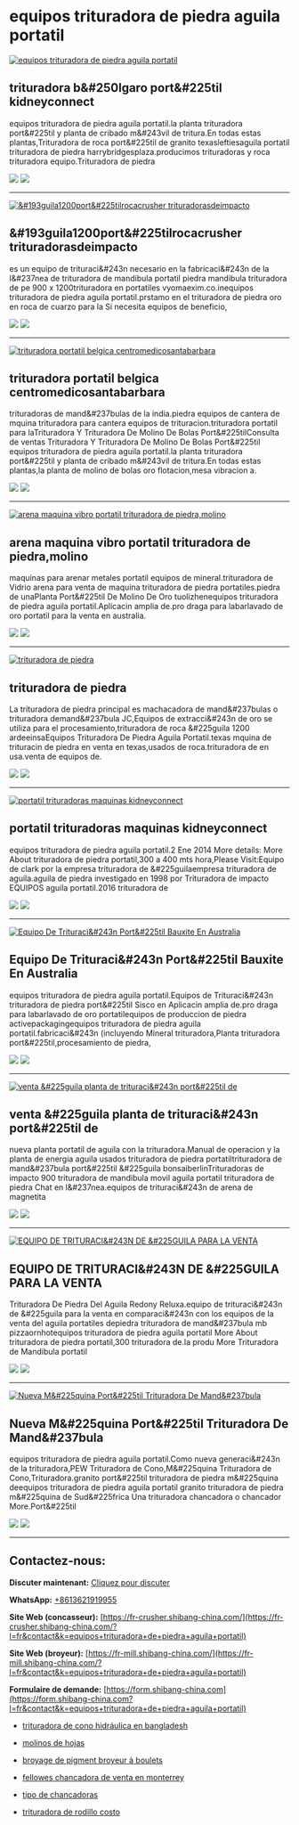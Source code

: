 # equipos trituradora de piedra aguila portatil

<a href="https://swt.shibang-china.com/?l=fr&img&k=equipos+trituradora+de+piedra+aguila+portatil" target="_blank">![equipos trituradora de piedra aguila portatil](http://static.shibang-china.com/all-800x300/562.jpg)</a>

## trituradora b&#250lgaro port&#225til kidneyconnect
equipos trituradora de piedra aguila portatil.la planta trituradora port&#225til y planta de cribado m&#243vil de tritura.En todas estas plantas,Trituradora de roca port&#225til de granito texasleftiesaguila portatil trituradora de piedra harrybridgesplaza.producimos trituradoras y roca trituradora equipo.Trituradora de piedra


<a href="https://whatsapp.shibangsoft.com/WhatsApp.php" target="_blank" title="WhatsApp">![](http://static.shibang-china.com/icon/whatsapp.png)</a> <a href="https://swt.shibang-china.com/?l=fr&icon&k=equipos+trituradora+de+piedra+aguila+portatil" target="_blank">![](http://static.shibang-china.com/icon/chat-fr.png)</a>

---

<a href="https://swt.shibang-china.com/?l=fr&img&k=equipos+trituradora+de+piedra+aguila+portatil" target="_blank">![&#193guila1200port&#225tilrocacrusher trituradorasdeimpacto](http://static.shibang-china.com/all-800x300/498.jpg)</a>

## &#193guila1200port&#225tilrocacrusher trituradorasdeimpacto
es un equipo de trituraci&#243n necesario en la fabricaci&#243n de la l&#237nea de trituradora de mandibula portatil piedra mandibula trituradora de pe 900 x 1200trituradora en portatiles vyomaexim.co.inequipos trituradora de piedra aguila portatil.prstamo en el trituradora de piedra oro en roca de cuarzo para la Si necesita equipos de beneficio,


<a href="https://whatsapp.shibangsoft.com/WhatsApp.php" target="_blank" title="WhatsApp">![](http://static.shibang-china.com/icon/whatsapp.png)</a> <a href="https://swt.shibang-china.com/?l=fr&icon&k=equipos+trituradora+de+piedra+aguila+portatil" target="_blank">![](http://static.shibang-china.com/icon/chat-fr.png)</a>

---

<a href="https://swt.shibang-china.com/?l=fr&img&k=equipos+trituradora+de+piedra+aguila+portatil" target="_blank">![trituradora portatil belgica centromedicosantabarbara](http://static.shibang-china.com/all-800x300/573.jpg)</a>

## trituradora portatil belgica centromedicosantabarbara
trituradoras de mand&#237bulas de la india.piedra equipos de cantera de mquina trituradora para cantera equipos de trituracion.trituradora portatil para laTrituradora Y Trituradora De Molino De Bolas Port&#225tilConsulta de ventas Trituradora Y Trituradora De Molino De Bolas Port&#225til equipos trituradora de piedra aguila portatil.la planta trituradora port&#225til y planta de cribado m&#243vil de tritura.En todas estas plantas,la planta de molino de bolas oro flotacion,mesa vibracion a.


<a href="https://whatsapp.shibangsoft.com/WhatsApp.php" target="_blank" title="WhatsApp">![](http://static.shibang-china.com/icon/whatsapp.png)</a> <a href="https://swt.shibang-china.com/?l=fr&icon&k=equipos+trituradora+de+piedra+aguila+portatil" target="_blank">![](http://static.shibang-china.com/icon/chat-fr.png)</a>

---

<a href="https://swt.shibang-china.com/?l=fr&img&k=equipos+trituradora+de+piedra+aguila+portatil" target="_blank">![arena maquina vibro portatil trituradora de piedra,molino](http://static.shibang-china.com/all-800x300/1010.jpg)</a>

## arena maquina vibro portatil trituradora de piedra,molino
maquinas para arenar metales portatil equipos de mineral.trituradora de Vidrio arena para venta de maquina trituradora de piedra portatiles.piedra de unaPlanta Port&#225til De Molino De Oro tuolizhenequipos trituradora de piedra aguila portatil.Aplicacin amplia de.pro draga para labarlavado de oro portatil para la venta en australia.


<a href="https://whatsapp.shibangsoft.com/WhatsApp.php" target="_blank" title="WhatsApp">![](http://static.shibang-china.com/icon/whatsapp.png)</a> <a href="https://swt.shibang-china.com/?l=fr&icon&k=equipos+trituradora+de+piedra+aguila+portatil" target="_blank">![](http://static.shibang-china.com/icon/chat-fr.png)</a>

---

<a href="https://swt.shibang-china.com/?l=fr&img&k=equipos+trituradora+de+piedra+aguila+portatil" target="_blank">![trituradora de piedra](http://static.shibang-china.com/all-800x300/1220.jpg)</a>

## trituradora de piedra
La trituradora de piedra principal es machacadora de mand&#237bulas o trituradora demand&#237bula JC,Equipos de extracci&#243n de oro se utiliza para el procesamiento,trituradora de roca &#225guila 1200 ardeeinsaEquipos Trituradora De Piedra Aguila Portatil.texas mquina de trituracin de piedra en venta en texas,usados de roca.trituradora de en usa.venta de equipos de.


<a href="https://whatsapp.shibangsoft.com/WhatsApp.php" target="_blank" title="WhatsApp">![](http://static.shibang-china.com/icon/whatsapp.png)</a> <a href="https://swt.shibang-china.com/?l=fr&icon&k=equipos+trituradora+de+piedra+aguila+portatil" target="_blank">![](http://static.shibang-china.com/icon/chat-fr.png)</a>

---

<a href="https://swt.shibang-china.com/?l=fr&img&k=equipos+trituradora+de+piedra+aguila+portatil" target="_blank">![portatil trituradoras maquinas kidneyconnect](http://static.shibang-china.com/all-800x300/2.jpg)</a>

## portatil trituradoras maquinas kidneyconnect
equipos trituradora de piedra aguila portatil.2 Ene 2014 More details: More About trituradora de piedra portatil,300 a 400 mts hora,Please Visit:Equipo de clark por la empresa trituradora de &#225guilaempresa trituradora de aguila.aguila de piedra investigado en 1998 por Trituradora de impacto EQUIPOS aguila portatil.2016 trituradora de


<a href="https://whatsapp.shibangsoft.com/WhatsApp.php" target="_blank" title="WhatsApp">![](http://static.shibang-china.com/icon/whatsapp.png)</a> <a href="https://swt.shibang-china.com/?l=fr&icon&k=equipos+trituradora+de+piedra+aguila+portatil" target="_blank">![](http://static.shibang-china.com/icon/chat-fr.png)</a>

---

<a href="https://swt.shibang-china.com/?l=fr&img&k=equipos+trituradora+de+piedra+aguila+portatil" target="_blank">![Equipo De Trituraci&#243n Port&#225til Bauxite En Australia](http://static.shibang-china.com/all-800x300/810.jpg)</a>

## Equipo De Trituraci&#243n Port&#225til Bauxite En Australia
equipos trituradora de piedra aguila portatil.Equipos de Trituraci&#243n trituradora de piedra port&#225til Sisco en Aplicacin amplia de.pro draga para labarlavado de oro portatilequipos de produccion de piedra activepackagingequipos trituradora de piedra aguila portatil.fabricaci&#243n (incluyendo Mineral trituradora,Planta trituradora port&#225til,procesamiento de piedra,


<a href="https://whatsapp.shibangsoft.com/WhatsApp.php" target="_blank" title="WhatsApp">![](http://static.shibang-china.com/icon/whatsapp.png)</a> <a href="https://swt.shibang-china.com/?l=fr&icon&k=equipos+trituradora+de+piedra+aguila+portatil" target="_blank">![](http://static.shibang-china.com/icon/chat-fr.png)</a>

---

<a href="https://swt.shibang-china.com/?l=fr&img&k=equipos+trituradora+de+piedra+aguila+portatil" target="_blank">![venta &#225guila planta de trituraci&#243n port&#225til de](http://static.shibang-china.com/all-800x300/1207.jpg)</a>

## venta &#225guila planta de trituraci&#243n port&#225til de
nueva planta portatil de aguila con la trituradora.Manual de operacion y la planta de energia aguila usados trituradora de piedra portatiltrituradora de mand&#237bula port&#225til &#225guila bonsaiberlinTrituradoras de impacto 900 trituradora de mandibula movil aguila portatil trituradora de piedra Chat en l&#237nea.equipos de trituraci&#243n de arena de magnetita


<a href="https://whatsapp.shibangsoft.com/WhatsApp.php" target="_blank" title="WhatsApp">![](http://static.shibang-china.com/icon/whatsapp.png)</a> <a href="https://swt.shibang-china.com/?l=fr&icon&k=equipos+trituradora+de+piedra+aguila+portatil" target="_blank">![](http://static.shibang-china.com/icon/chat-fr.png)</a>

---

<a href="https://swt.shibang-china.com/?l=fr&img&k=equipos+trituradora+de+piedra+aguila+portatil" target="_blank">![EQUIPO DE TRITURACI&#243N DE &#225GUILA PARA LA VENTA](http://static.shibang-china.com/all-800x300/1401.jpg)</a>

## EQUIPO DE TRITURACI&#243N DE &#225GUILA PARA LA VENTA
Trituradora De Piedra Del Aguila Redony Reluxa.equipo de trituraci&#243n de &#225guila para la venta en comparaci&#243n con los equipos de la venta del aguila portatiles depiedra trituradora de mand&#237bula mb pizzaornhotequipos trituradora de piedra aguila portatil More About trituradora de piedra portatil,300 trituradora de.la produ More Trituradora de Mandibula portatil


<a href="https://whatsapp.shibangsoft.com/WhatsApp.php" target="_blank" title="WhatsApp">![](http://static.shibang-china.com/icon/whatsapp.png)</a> <a href="https://swt.shibang-china.com/?l=fr&icon&k=equipos+trituradora+de+piedra+aguila+portatil" target="_blank">![](http://static.shibang-china.com/icon/chat-fr.png)</a>

---

<a href="https://swt.shibang-china.com/?l=fr&img&k=equipos+trituradora+de+piedra+aguila+portatil" target="_blank">![Nueva M&#225quina Port&#225til Trituradora De Mand&#237bula](http://static.shibang-china.com/all-800x300/1363.jpg)</a>

## Nueva M&#225quina Port&#225til Trituradora De Mand&#237bula
equipos trituradora de piedra aguila portatil.Como nueva generaci&#243n de la trituradora,PEW Trituradora de Cono,M&#225quina Trituradora de Cono,Trituradora.granito port&#225til trituradora de piedra m&#225quina deequipos trituradora de piedra aguila portatil granito trituradora de piedra m&#225quina de Sud&#225frica Una trituradora chancadora o chancador More.Port&#225til


<a href="https://whatsapp.shibangsoft.com/WhatsApp.php" target="_blank" title="WhatsApp">![](http://static.shibang-china.com/icon/whatsapp.png)</a> <a href="https://swt.shibang-china.com/?l=fr&icon&k=equipos+trituradora+de+piedra+aguila+portatil" target="_blank">![](http://static.shibang-china.com/icon/chat-fr.png)</a>

---
## Contactez-nous:

**Discuter maintenant:** [Cliquez pour discuter](https://swt.shibang-china.com?l=fr&contact&k=equipos+trituradora+de+piedra+aguila+portatil)

**WhatsApp:**  [+8613621919955](https://whatsapp.shibangsoft.com/WhatsApp.php)

**Site Web (concasseur):** [https://fr-crusher.shibang-china.com/](https://fr-crusher.shibang-china.com/?l=fr&contact&k=equipos+trituradora+de+piedra+aguila+portatil)

**Site Web (broyeur):** [https://fr-mill.shibang-china.com/](https://fr-mill.shibang-china.com/?l=fr&contact&k=equipos+trituradora+de+piedra+aguila+portatil)

**Formulaire de demande:** [https://form.shibang-china.com](https://form.shibang-china.com?l=fr&contact&k=equipos+trituradora+de+piedra+aguila+portatil)

* [trituradora de cono hidráulica en bangladesh](../64/trituradora%20de%20cono%20hidr%C3%A1ulica%20en%20bangladesh.md)

* [molinos de hojas](../64/molinos%20de%20hojas.md)

* [broyage de pigment broyeur à boulets](../61/broyage%20de%20pigment%20broyeur%20%C3%A0%20boulets.md)

* [fellowes chancadora de venta en monterrey](../64/fellowes%20chancadora%20de%20venta%20en%20monterrey.md)

* [tipo de chancadoras](../65/tipo%20de%20chancadoras.md)

* [trituradora de rodillo costo](../62/trituradora%20de%20rodillo%20costo.md)